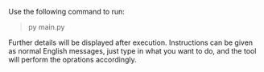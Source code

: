 Use the following command to run:
> py main.py

Further details will be displayed after execution.
Instructions can be given as normal English messages, just type in what you want to do, and the tool will perform the oprations accordingly.
